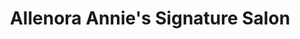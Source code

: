 ---
title: "Allenora Annie's Signature Salon"
url: /karachi/allenora-annies-signature-salon/
shop: hairdresser
---